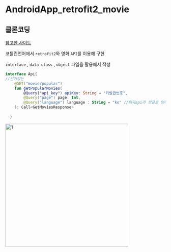 # AndroidApp_retrofit2_movie


## 클론코딩

<a href="https://www.arthlimchiu.com/2019/10/02/make-a-movies-app-part-1.html">참고한 사이트</a>


코틀린언어에서 `retrofit2`와 영화 `API`를 이용해 구현

`interface` , `data class` , `object` 파일을 활용해서 작성



```kotlin
interface Api{
//인기있는
    @GET("movie/popular")
    fun getPopularMovies(
        @Query("api_key") apiKey: String = "키발급번호",
        @Query("page") page: Int,
        @Query("language") language : String = "ko" //외국api라 한글로 언어변경
    ): Call<GetMoviesResponse>
    
  }

```





<img width="386" alt="1" src="https://user-images.githubusercontent.com/56811978/194195235-7ff5b1dc-22a9-423e-8c3a-85c2c4b1d8a5.png">

